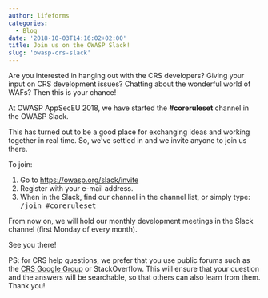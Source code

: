 ```yaml
---
author: lifeforms
categories:
  - Blog
date: '2018-10-03T14:16:02+02:00'
title: Join us on the OWASP Slack!
slug: 'owasp-crs-slack'
---
```



Are you interested in hanging out with the CRS developers? Giving your input on CRS development issues? Chatting about the wonderful world of WAFs? Then this is your chance!

At OWASP AppSecEU 2018, we have started the **\#coreruleset** channel in the OWASP Slack.

This has turned out to be a good place for exchanging ideas and working together in real time. So, we've settled in and we invite anyone to join us there.

To join:

1. Go to <https://owasp.org/slack/invite>
2. Register with your e-mail address.
3. When in the Slack, find our channel in the channel list, or simply type: <tt>/join #coreruleset</tt>

From now on, we will hold our monthly development meetings in the Slack channel (first Monday of every month).

See you there!

PS: for CRS help questions, we prefer that you use public forums such as the [CRS Google Group](https://groups.google.com/a/owasp.org/g/modsecurity-core-rule-set-project) or StackOverflow. This will ensure that your question and the answers will be searchable, so that others can also learn from them. Thank you!
